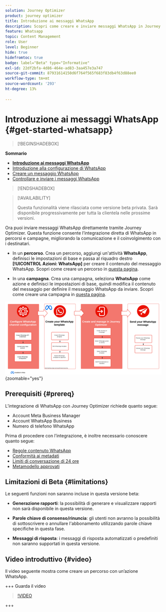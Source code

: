 ```yaml
---
solution: Journey Optimizer
product: journey optimizer
title: Introduzione ai messaggi WhatsApp
description: Scopri come creare e inviare messaggi WhatsApp in Journey Optimizer
feature: Whatsapp
topic: Content Management
role: User
level: Beginner
hide: true
hidefromtoc: true
badge: label="Beta" type="Informative"
exl-id: 22df2bfa-4d86-464e-ad83-3aa457e3a747
source-git-commit: 87931614150d6f764f565f683f83db4f63d88ee0
workflow-type: tm+mt
source-wordcount: '293'
ht-degree: 13%

---
```


# Introduzione ai messaggi WhatsApp {#get-started-whatsapp}

>[!BEGINSHADEBOX]

**Sommario**

* **[Introduzione ai messaggi WhatsApp](get-started-whatsapp.md)**
* [Introduzione alla configurazione di WhatsApp](whatsapp-configuration.md)
* [Creare un messaggio WhatsApp](create-whatsapp.md)
* [Controllare e inviare i messaggi WhatsApp](send-whatsapp.md)

>[!ENDSHADEBOX]

>[!AVAILABILITY]
>
>Questa funzionalità viene rilasciata come versione beta privata. Sarà disponibile progressivamente per tutta la clientela nelle prossime versioni.

Ora puoi inviare messaggi WhatsApp direttamente tramite Journey Optimizer. Questa funzione consente l’integrazione diretta di WhatsApp in percorsi e campagne, migliorando la comunicazione e il coinvolgimento con i destinatari.

* In un **percorso**. Crea un percorso, aggiungi un&#39;attività **WhatsApp**, definisci le impostazioni di base e passa al riquadro destro **[!UICONTROL Azioni: WhatsApp]** per creare il contenuto del messaggio WhatsApp. Scopri come creare un percorso in [questa pagina](../building-journeys/journey-gs.md).

* In una **campagna**. Crea una campagna, seleziona **WhatsApp** come azione e definisci le impostazioni di base, quindi modifica il contenuto del messaggio per definire il messaggio WhatsApp da inviare. Scopri come creare una campagna in [questa pagina](../campaigns/create-campaign.md#configure).

![](assets/do-not-localize/whatsapp-beta.png){zoomable="yes"}

## Prerequisiti {#prereq}

L’integrazione di WhatsApp con Journey Optimizer richiede quanto segue:

* Account Meta Business Manager
* Account WhatsApp Business
* Numero di telefono WhatsApp

Prima di procedere con l’integrazione, è inoltre necessario conoscere quanto segue:

* [Regole contenuto WhatsApp](https://www.whatsapp.com/legal/messaging-guidelines)
* [Conformità ai metadati](https://www.whatsapp.com/legal)
* [Limiti di conversazione di 24 ore](https://developers.facebook.com/docs/whatsapp/messaging-limits/)
* [Metamodello approvati](https://developers.facebook.com/docs/whatsapp/message-templates/guidelines/)

## Limitazioni di Beta {#limitations}

Le seguenti funzioni non saranno incluse in questa versione beta:

* **Generazione rapporti**: la possibilità di generare e visualizzare rapporti non sarà disponibile in questa versione.

* **Parole chiave di consenso/rinuncia**: gli utenti non avranno la possibilità di sottoscrivere o annullare l&#39;abbonamento utilizzando parole chiave specifiche in questa fase.

* **Messaggi di risposta**: i messaggi di risposta automatizzati o predefiniti non saranno supportati in questa versione.

## Video introduttivo {#video}


Il video seguente mostra come creare un percorso con un’azione WhatsApp.

+++ Guarda il video

>[!VIDEO](https://video.tv.adobe.com/v/3451621?learn=on)

+++
